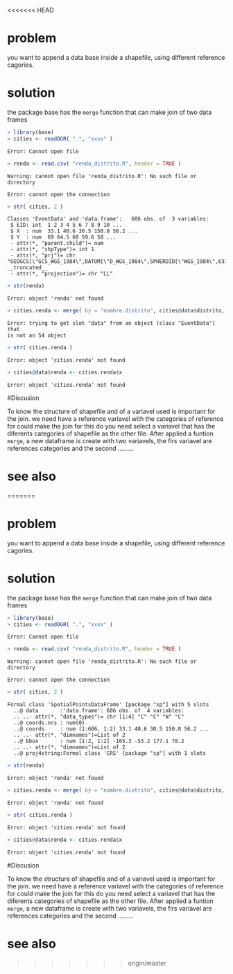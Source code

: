 <<<<<<< HEAD


# problem
you want to append a data base inside a shapefile, using different reference cagories.

# solution 
the package base has the ``merge`` function that can make join of two data frames 


```r
> library(base)
> cities <- readOGR( ".", "xxxx" )
```

```
Error: Cannot open file
```

```r
> renda <- read.csv( "renda_distrito.R", header = TRUE )
```

```
Warning: cannot open file 'renda_distrito.R': No such file or directory
```

```
Error: cannot open the connection
```

```r
> str( cities, 2 )
```

```
Classes 'EventData' and 'data.frame':	606 obs. of  3 variables:
 $ EID: int  1 2 3 4 5 6 7 8 9 10 ...
 $ X  : num  33.1 40.6 30.5 150.8 56.2 ...
 $ Y  : num  69 64.5 60 59.6 58 ...
 - attr(*, "parent.child")= num 
 - attr(*, "shpType")= int 1
 - attr(*, "prj")= chr "GEOGCS[\"GCS_WGS_1984\",DATUM[\"D_WGS_1984\",SPHEROID[\"WGS_1984\",6378137,298.257223563]],PRIMEM[\"Greenwich\",0],UNIT[\"Degre"| __truncated__
 - attr(*, "projection")= chr "LL"
```

```r
> str(renda)
```

```
Error: object 'renda' not found
```

```r
> cities.renda <- merge( by = "nombre.distrito", cities@data$distrito, renda )
```

```
Error: trying to get slot "data" from an object (class "EventData") that
is not an S4 object
```

```r
> str( cities.renda )
```

```
Error: object 'cities.renda' not found
```

```r
> cities@data$renda <- cities.renda$x
```

```
Error: object 'cities.renda' not found
```

#Discusion 

To know the structure of shapefile and of a variavel used is important for the join. we need have a reference variavel with the categories of reference for could make the join for this do you need select a variavel that has the diferents categories of shapefile as the other file. After applied a funtion ``merge``, a new dataframe is create with two variavels, the firs variavel are references categories and the second .........

# see also















=======


# problem
you want to append a data base inside a shapefile, using different reference cagories.

# solution 
the package base has the ``merge`` function that can make join of two data frames 


```r
> library(base)
> cities <- readOGR( ".", "xxxx" )
```

```
Error: Cannot open file
```

```r
> renda <- read.csv( "renda_distrito.R", header = TRUE )
```

```
Warning: cannot open file 'renda_distrito.R': No such file or directory
```

```
Error: cannot open the connection
```

```r
> str( cities, 2 )
```

```
Formal class 'SpatialPointsDataFrame' [package "sp"] with 5 slots
  ..@ data       :'data.frame':	606 obs. of  4 variables:
  .. ..- attr(*, "data_types")= chr [1:4] "C" "C" "N" "C"
  ..@ coords.nrs : num(0) 
  ..@ coords     : num [1:606, 1:2] 33.1 40.6 30.5 150.8 56.2 ...
  .. ..- attr(*, "dimnames")=List of 2
  ..@ bbox       : num [1:2, 1:2] -165.3 -53.2 177.1 78.2
  .. ..- attr(*, "dimnames")=List of 2
  ..@ proj4string:Formal class 'CRS' [package "sp"] with 1 slots
```

```r
> str(renda)
```

```
Error: object 'renda' not found
```

```r
> cities.renda <- merge( by = "nombre.distrito", cities@data$distrito, renda )
```

```
Error: object 'renda' not found
```

```r
> str( cities.renda )
```

```
Error: object 'cities.renda' not found
```

```r
> cities@data$renda <- cities.renda$x
```

```
Error: object 'cities.renda' not found
```

#Discusion 

To know the structure of shapefile and of a variavel used is important for the join. we need have a reference variavel with the categories of reference for could make the join for this do you need select a variavel that has the diferents categories of shapefile as the other file. After applied a funtion ``merge``, a new dataframe is create with two variavels, the firs variavel are references categories and the second .........

# see also















>>>>>>> origin/master
